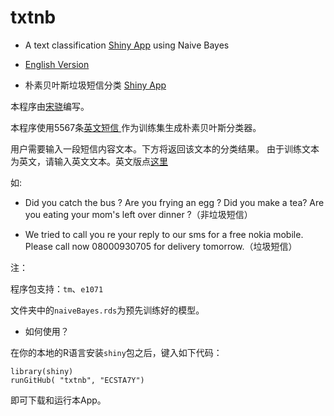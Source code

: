# txtnb

+ A text classification [Shiny App](https://shiny.rstudio.com/)  using Naive Bayes

+ [English Version](https://github.com/ECSTA7Y/txtnb_en)

+ 朴素贝叶斯垃圾短信分类 [Shiny App](https://shiny.rstudio.com/) 

本程序由[宋骁](https://xsong.ltd/)编写。  

本程序使用5567条[英文短信 ](https://www.kaggle.com/team-ai/spam-text-message-classification)作为训练集生成朴素贝叶斯分类器。  

用户需要输入一段短信内容文本。下方将返回该文本的分类结果。
由于训练文本为英文，请输入英文文本。英文版点[这里](https://github.com/ECSTA7Y/txtnb_en)

如:

+ Did you catch the bus ? Are you frying an egg ? Did you make a tea? Are you eating your mom's left over dinner ?（非垃圾短信）

+ We tried to call you re your reply to our sms for a free nokia mobile. Please call now 08000930705 for delivery tomorrow.（垃圾短信）

注：

程序包支持：`tm`、`e1071`

文件夹中的`naiveBayes.rds`为预先训练好的模型。

+ 如何使用？

在你的本地的R语言安装`shiny`包之后，键入如下代码：

```
library(shiny)
runGitHub( "txtnb", "ECSTA7Y")

```

即可下载和运行本App。
